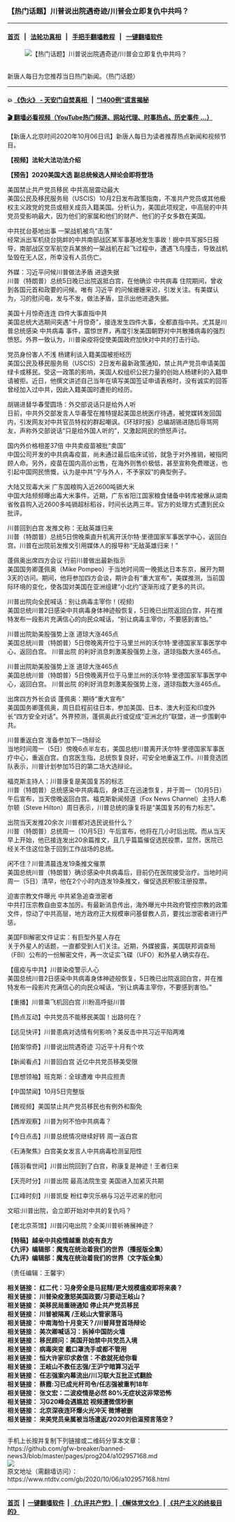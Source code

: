 ### 【热门话题】川普说出院遇奇迹/川普会立即复仇中共吗？
------------------------

#### [首页](https://github.com/gfw-breaker/banned-news3/blob/master/README.md) &nbsp;&nbsp;|&nbsp;&nbsp; [法轮功真相](https://github.com/begood0513/basic/blob/master/README.md)  &nbsp;&nbsp;|&nbsp;&nbsp; [手把手翻墙教程](https://github.com/gfw-breaker/guides/wiki)  &nbsp;&nbsp;|&nbsp;&nbsp; [一键翻墙软件](https://github.com/gfw-breaker/nogfw/blob/master/README.md)  



<div><div class="featured_image">
 <figure>
  <img alt="【热门话题】川普说出院遇奇迹/川普会立即复仇中共吗？" src="https://i.ntdtv.com/assets/uploads/2020/06/45-1-1-800x450.jpg"/>
 </figure><br/>
 <span class="caption">
  新唐人每日为您推荐当日热门新闻。（热门话题）
 </span>
</div>
</div><hr/>

#### 💥 [《伪火》 - 天安门自焚真相 ](http://158.247.195.190:10000/videos/blog/weihuo.html)&nbsp; |&nbsp; [“1400例”谎言揭秘  ](http://158.247.195.190:10000/videos/blog/jiexi1400.html)

#### [ 🎬  翻墙必看视频（YouTube热门频道、网站代理、时事热点、历史事件 ...）](https://github.com/gfw-breaker/links/blob/master/banned.md)

<div><div class="post_content" itemprop="articleBody">
 <p>
  【新唐人北京时间2020年10月06日讯】新唐人每日为读者推荐热点新闻和视频节目。
 </p>
 <p>
  <strong>
   <ok href="https://www.ntdtv.com/gb/2020/10/05/a102956290.html" rel="noopener" target="_blank">
    【视频】法轮大法功法介绍
   </ok>
  </strong>
 </p>
 <p>
  <strong>
   <ok href="https://www.ntdtv.com/gb/2020/10/05/a102956696.html" rel="noopener" target="_blank">
    【预告】2020美国大选 副总统候选人辩论会即将登场
   </ok>
  </strong>
 </p>
 <p>
  <ok href="https://www.ntdtv.com/gb/2020/10/06/a102957081.html" rel="noopener" target="_blank">
   美国禁止共产党员移民 中共高层震动最大
  </ok>
  <br/>
  美国公民及移民服务局（USCIS）10月2日发布政策指南，不准共产党员或其他极权主义政党的党员或相关成员入籍美国。分析认为，美国此项规定，中高层的中共党员受影响最大，因为他们的家属和他们的财产、他们的子女多数在美国。
 </p>
 <p>
  <ok href="https://www.ntdtv.com/gb/2020/10/06/a102956918.html" rel="noopener" target="_blank">
   中共扰台基地出事 一架战机被鸟“击落”
  </ok>
  <br/>
  经常派出军机绕台挑衅的中共南部战区某军事基地发生事故！据中共军报5日报导，南部战区空军航空兵某旅的一架战机在起飞过程中，遭遇飞鸟撞击，导致战机坠毁在无人区，所幸没有人员伤亡。
 </p>
 <p>
  <ok href="https://www.ntdtv.com/gb/2020/10/06/a102957185.html" rel="noopener" target="_blank">
   外媒：习近平问候川普做法矛盾 进退失据
  </ok>
  <br/>
  川普（特朗普）总统5日晚已出院返抵白宫，在他确诊
  <ok href="https://www.ntdtv.com/gb/中共病毒.htm">
   中共病毒
  </ok>
  住院期间，曾收到各国元首和政要的问候。唯有
  <ok href="https://www.ntdtv.com/gb/习近平.htm">
   习近平
  </ok>
  的问候姗姗来迟，引发关注。有美媒认为，习的慰问电，发与不发，做法矛盾，显示出他进退失据。
 </p>
 <p>
  <ok href="https://www.ntdtv.com/gb/2020/10/06/a102957148.html" rel="noopener" target="_blank">
   美国十月惊奇连连 四件大事直指中共
  </ok>
  <br/>
  美国总统大选期间突遇“十月惊奇”，接连发生四件大事，全都直指中共。尤其是川普总统感染
  <ok href="https://www.ntdtv.com/gb/中共病毒.htm">
   中共病毒
  </ok>
  事件，震惊世界，再度引发美国朝野对中共散播病毒的强烈愤怒。外界一致认为，川普染疫将促使美国政府加快对中共的打击行动。
 </p>
 <p>
  <ok href="https://www.ntdtv.com/gb/2020/10/06/a102957006.html" rel="noopener" target="_blank">
   党员身份害人不浅 杨建利谈入籍美国被拒经历
  </ok>
  <br/>
  美国公民及移民服务局（USCIS）2日发布最新政策通知，禁止共产党员申请美国绿卡或移民。受这一政策的影响，美国人权组织公民力量的创始人杨建利的入籍申请被拒。近日，他撰文讲述自己当年在填写美国签证申请表格时，没有诚实的回答曾经加入过中共，因此入籍美国时遭拒的经历。
 </p>
 <p>
  <ok href="https://www.ntdtv.com/gb/2020/10/05/a102956705.html" rel="noopener" target="_blank">
   胡锡进替华春莹圆场：外交部说话只是给外人听
  </ok>
  <br/>
  日前，中共外交部发言人华春莹在推特提起美国总统医疗待遇，被党媒转发回国内，引发网友对中共官员特权的群起嘲讽。《环球时报》总编胡锡进随后辱骂网友，声称外交部说话“只是给外国人听的”，又激起网民的愤怒声讨。
 </p>
 <p>
  <ok href="https://www.ntdtv.com/gb/2020/10/05/a102956772.html" rel="noopener" target="_blank">
   国内外价格相差37倍 中共卖疫苗被批“卖国”
  </ok>
  <br/>
  中国公司开发的中共病毒疫苗，尚未通过最后临床试验，就急于对外推销，被指罔顾人命。另外，疫苗在国内高价出售，在海外则售价极低，甚至宣称免费赠送，也引起中国网民愤慨，认为是中共“宁与外人，不予家奴”的典型例子。
 </p>
 <p>
  <ok href="https://www.ntdtv.com/gb/2020/10/06/a102957025.html" rel="noopener" target="_blank">
   大陆又现毒大米 广东国粮购入近2600吨镉大米
  </ok>
  <br/>
  中国大陆频频曝出毒大米事件。近期，广东省阳江国家粮食储备中转库被爆从湖南省攸县购入近2600多吨镉超标稻谷，时间长达两三年。官方的处理方式遭到民众批评。
 </p>
 <p>
  <ok href="https://www.ntdtv.com/gb/2020/10/06/a102956872.html" rel="noopener" target="_blank">
   川普回到白宫 发推文称：无敌英雄归来
  </ok>
  <br/>
  川普（特朗普）总统5日傍晚乘直升机离开沃尔特·里德国家军事医学中心，返回白宫。川普在出院前发推文引用媒体人的报导称“无敌英雄归来！”
 </p>
 <p>
  <ok href="https://www.ntdtv.com/gb/2020/10/05/a102956708.html" rel="noopener" target="_blank">
   蓬佩奥出席四方会议 行前川普做出最新指示
  </ok>
  <br/>
  美国国务卿蓬佩奥（Mike Pompeo）于当地时间周一晚抵达日本东京，展开为期3天的访问。期间，他将参加四方会谈，期许会有“重大宣布”。美媒推测，当前国际环境的变化，使各国对美国在亚洲组建“小北约”逐渐形成了更多的共识。
 </p>
 <p>
  <ok href="https://www.ntdtv.com/gb/2020/10/06/a102956938.html" rel="noopener" target="_blank">
   川普出院向全民喊话：别让病毒主宰你！(视频)
  </ok>
  <br/>
  美国总统川普2日感染中共病毒身体神迹般恢复，5日晚已出院返回白宫，并在推特发布一段影片充满信心的向民众喊话，“别让病毒主宰你，不要感到害怕。”
 </p>
 <p>
  <ok href="https://www.ntdtv.com/gb/2020/10/06/a102956942.html" rel="noopener" target="_blank">
   川普出院助美股强势上涨 道琼大涨465点
  </ok>
  <br/>
  美国总统川普（特朗普）5日傍晚离开位于马里兰州的沃尔特·里德国家军事医学中心，返回白宫。
  <ok href="https://www.ntdtv.com/gb/川普出院.htm">
   川普出院
  </ok>
  的利好消息刺激美股强势上涨，道琼指数大涨465点。
 </p>
 <p>
  <ok href="https://www.ntdtv.com/gb/2020/10/06/a102956942.html" rel="noopener" target="_blank">
   川普出院助美股强势上涨 道琼大涨465点
  </ok>
  <br/>
  美国总统川普（特朗普）5日傍晚离开位于马里兰州的沃尔特·里德国家军事医学中心，返回白宫。
  <ok href="https://www.ntdtv.com/gb/川普出院.htm">
   川普出院
  </ok>
  的利好消息刺激美股强势上涨，道琼指数大涨465点。
 </p>
 <p>
  <ok href="https://www.ntdtv.com/gb/2020/10/05/a102956622.html" rel="noopener" target="_blank">
   出席四方外长会谈 蓬佩奥：期待“重大宣布”
  </ok>
  <br/>
  美国国务卿蓬佩奥，周日启程前往日本，参加美国、日本、澳大利亚和印度外长“四方安全对话”。外界预测，蓬佩奥此行或促成“亚洲北约”联盟，进一步围剿中共。
 </p>
 <p>
  <ok href="https://www.ntdtv.com/gb/2020/10/05/a102956801.html" rel="noopener" target="_blank">
   川普重返白宫 准备参加下一场辩论
  </ok>
  <br/>
  当地时间周一（5日）傍晚6点半左右，美国总统川普离开沃尔特‧里德国家军事医疗中心，重返白宫。白宫医生指，总统恢复良好，可安全地重返工作。川普竞选团队表示，川普计划参加15日的第二场大选辩论。
 </p>
 <p>
  <ok href="https://www.ntdtv.com/gb/2020/10/05/a102956482.html" rel="noopener" target="_blank">
   福克斯主持人：川普康复是美国复苏的标志
  </ok>
  <br/>
  川普（特朗普）总统感染中共病毒后，身体正在迅速恢复，并于周一（10月5日）午后宣布，当天傍晚返回白宫。福克斯新闻频道（Fox News Channel）主持人希尔顿（Steve Hilton）周日表示，川普总统的康复将是“美国复苏的有力标志”。
 </p>
 <p>
  <ok href="https://www.ntdtv.com/gb/2020/10/05/a102956675.html" rel="noopener" target="_blank">
   出院当天发推20余次 川普都对选民说些什么？
  </ok>
  <br/>
  川普（特朗普）总统周一（10月5日）午后宣布，他将在几小时后出院。而从当天早上开始，他已接连发出20余篇推文，且几乎篇篇催促选民投票，显然，医院已经关不住这位急于回到工作战场的总统。
 </p>
 <p>
  <ok href="https://www.ntdtv.com/gb/2020/10/05/a102956627.html" rel="noopener" target="_blank">
   闲不住？川普清晨连发19条推文催票
  </ok>
  <br/>
  美国总统川普（特朗普）确诊感染中共病毒后，目前仍在医院接受治疗。当地时间周一（5日）清早，他在2个小时内连发19条推文，催促选民积极注册投票。
 </p>
 <p>
  <ok href="https://www.ntdtv.com/gb/2020/10/05/a102956446.html" rel="noopener" target="_blank">
   迫害宗教文件曝光 中共紧急追查泄密者
  </ok>
  <br/>
  中共打压宗教自由变本加厉。有最新消息传出，海外曝光中共政府管控宗教的政策文件，惊动了中共高层，地方政府正大规模审问基督教人员，要找出泄密者进行严惩。
 </p>
 <p>
  <ok href="https://www.ntdtv.com/gb/2020/10/06/a102957200.html" rel="noopener" target="_blank">
   美国FBI解密文件证实：有巨型外星人存在
  </ok>
  <br/>
  关于外星人的话题，一直都受到人们关注。近期，外媒披露，美国联邦调查局（FBI）公布的一份解密文件，再一次证实飞碟（UFO）和外星人确实存在。
 </p>
 <p>
  <ok href="https://www.ntdtv.com/gb/2020/10/06/a102957175.html" rel="noopener" target="_blank">
   【瘟疫与中共】川普染疫警示人心
  </ok>
  <br/>
  美国总统川普2日感染中共病毒身体神迹般恢复，5日晚已出院返回白宫，并在推特发布一段影片充满信心的向民众喊话，“别让病毒主宰你，不要感到害怕。”
 </p>
 <p>
  <ok href="https://www.ntdtv.com/gb/2020/10/05/a102956688.html" rel="noopener" target="_blank">
   【重播】川普乘飞机回白宫 川粉高呼挺川普
  </ok>
 </p>
 <p>
  <ok href="https://www.ntdtv.com/gb/2020/10/06/a102957036.html" rel="noopener" target="_blank">
   【热点互动】中共党员不能移民美国！出路何在？
  </ok>
 </p>
 <p>
  <ok href="https://www.ntdtv.com/gb/2020/10/06/a102957094.html" rel="noopener" target="_blank">
   【远见快评】川普患病对选情有何影响？美反击中共习近平陷两难
  </ok>
 </p>
 <p>
  <ok href="https://www.ntdtv.com/gb/2020/10/06/a102957091.html" rel="noopener" target="_blank">
   【拍案惊奇】川普说出院遇奇迹 习近平十月有个坎
  </ok>
 </p>
 <p>
  <ok href="https://www.ntdtv.com/gb/2020/10/06/a102956894.html" rel="noopener" target="_blank">
   【新闻看点】川普回白宫 近亿中共党员移美受限
  </ok>
 </p>
 <p>
  <ok href="https://www.ntdtv.com/gb/2020/10/05/a102956137.html" rel="noopener" target="_blank">
   【思想领袖】班克斯：全球遭难 中共应担责
  </ok>
 </p>
 <p>
  <ok href="https://www.ntdtv.com/gb/2020/10/05/a102956812.html" rel="noopener" target="_blank">
   【中国禁闻】10月5日完整版
  </ok>
 </p>
 <p>
  <ok href="https://www.ntdtv.com/gb/2020/10/05/a102956790.html" rel="noopener" target="_blank">
   【微视频】美国禁止共产党员移民也有例外和豁免
  </ok>
 </p>
 <p>
  <ok href="https://www.ntdtv.com/gb/2020/10/06/a102957069.html" rel="noopener" target="_blank">
   【西岸观察】川普为何不怕中共病毒？
  </ok>
 </p>
 <p>
  <ok href="https://www.ntdtv.com/gb/2020/10/05/a102956654.html" rel="noopener" target="_blank">
   【今日点击】川普总统情况继续好转 周一返白宫
  </ok>
 </p>
 <p>
  <ok href="https://www.ntdtv.com/gb/2020/10/05/a102956657.html" rel="noopener" target="_blank">
   《石涛聚焦》白宫美女发言人中共病毒检测呈阳性
  </ok>
 </p>
 <p>
  <ok href="https://www.ntdtv.com/gb/2020/10/06/a102957132.html" rel="noopener" target="_blank">
   【薇羽看世间】川普出院回到了白宫，称康复是神迹！王者归来
  </ok>
 </p>
 <p>
  <ok href="https://www.ntdtv.com/gb/2020/10/06/a102957032.html" rel="noopener" target="_blank">
   【天亮时分】川普出院 最高法院生变 美国进入加紧灭共期
  </ok>
 </p>
 <p>
  <ok href="https://www.ntdtv.com/gb/2020/10/06/a102957075.html" rel="noopener" target="_blank">
   【江峰时刻】川普凯旋 粉红幸灾乐祸与习近平迟来的慰问
  </ok>
 </p>
 <p>
  <ok href="https://www.ntdtv.com/gb/2020/10/06/a102957137.html" rel="noopener" target="_blank">
   文昭:川普出院，会立即开始对中共的复仇吗？
  </ok>
 </p>
 <p>
  <ok href="https://www.ntdtv.com/gb/2020/10/05/a102956611.html" rel="noopener" target="_blank">
   【老北京茶馆】川普闪电出院？全美川普祈祷展神迹？
  </ok>
 </p>
 <p>
  <strong>
   <ok href="https://www.ntdtv.com/gb/2020/04/23/a102829962.html" rel="noopener" target="_blank">
    【特稿】越亲中共疫情越重 防疫有良方
   </ok>
  </strong>
  <br/>
  <strong>
   <ok href="https://www.ntdtv.com/gb/2019/02/15/a102512426.html" rel="noopener" target="_blank">
    《九评》编辑部：魔鬼在统治着我们的世界（播报版全集）
   </ok>
  </strong>
  <br/>
  <strong>
   <ok href=" https://www.ntdtv.com/gb/2018/06/08/a1378888.html" rel="noopener" target="_blank">
    《九评》编辑部：魔鬼在统治着我们的世界（文字版全集）
   </ok>
  </strong>
 </p>
 <p>
  （责任编辑：王馨宇）
 </p>
 <p>
  <strong>
   相关链接：
   <ok href="https://www.ntdtv.com/gb/2020/10/05/a102956364.html" rel="noopener" target="_blank">
    红二代：习身旁全是马屁精/更大规模瘟疫即将来袭？
   </ok>
  </strong>
  <br/>
  <strong>
   相关链接：
   <ok href="https://www.ntdtv.com/gb/2020/10/04/a102955822.html" rel="noopener" target="_blank">
    川普染疫激怒美国政要/习要动王岐山？
   </ok>
  </strong>
  <br/>
  <strong>
   相关链接：
   <ok href="https://www.ntdtv.com/gb/2020/10/03/a102955072.html" rel="noopener" target="_blank">
    美移民局重磅通知 停止共产党员移民
   </ok>
  </strong>
  <br/>
  <strong>
   相关链接：
   <ok href="https://www.ntdtv.com/gb/2020/10/02/a102954250.html" rel="noopener" target="_blank">
    川普被隔离 /王岐山大管家落马
   </ok>
  </strong>
  <br/>
  <strong>
   相关链接：
   <ok href="https://www.ntdtv.com/gb/2020/09/30/a102952585.html" rel="noopener" target="_blank">
    中南海怕十月变天？/川普拜登首场辩论
   </ok>
  </strong>
  <br/>
  <strong>
   相关链接：
   <ok href="https://www.ntdtv.com/gb/2020/09/29/a102951882.html" rel="noopener" target="_blank">
    美次卿喊话习：拆掉中国防火墙
   </ok>
  </strong>
  <br/>
  <strong>
   相关链接：
   <ok href="https://www.ntdtv.com/gb/2020/09/28/a102950930.html" rel="noopener" target="_blank">
    移民顾问：美国开始禁中共党员入境
   </ok>
  </strong>
  <br/>
  <strong>
   相关链接：
   <ok href="https://www.ntdtv.com/gb/2020/09/26/a102949664.html" rel="noopener" target="_blank">
    病毒突变 戴口罩洗手或都不管用
   </ok>
  </strong>
  <br/>
  <strong>
   相关链接：
   <ok href="https://www.ntdtv.com/gb/2020/09/25/a102948968.html" rel="noopener" target="_blank">
    恒大许家印求救信：不救就死给你看
   </ok>
  </strong>
  <br/>
  <strong>
   相关链接：
   <ok href="https://www.ntdtv.com/gb/2020/09/24/a102948148.html" rel="noopener" target="_blank">
    王岐山不救任志强/王沪宁暗算习近平
   </ok>
  </strong>
  <br/>
  <strong>
   相关链接：
   <ok href="https://www.ntdtv.com/gb/2020/09/23/a102947334.html" rel="noopener" target="_blank">
    任志强案内幕流出/川习联大互批正式翻脸
   </ok>
  </strong>
  <br/>
  <strong>
   相关链接：
   <ok href="https://www.ntdtv.com/gb/2020/09/22/a102946539.html" rel="noopener" target="_blank">
    蔡霞:习已成光杆司令/任志强被重判18年
   </ok>
  </strong>
  <br/>
  <strong>
   相关链接：
   <ok href="https://www.ntdtv.com/gb/2020/09/21/a102945729.html" rel="noopener" target="_blank">
    张文宏：二波疫情是必然 80%无症状这非常恐怖
   </ok>
  </strong>
  <br/>
  <strong>
   相关链接：
   <ok href="https://www.ntdtv.com/gb/2020/09/20/a102945213.html" rel="noopener" target="_blank">
    习G20峰会遇尴尬 视频遭微信秒删
   </ok>
  </strong>
  <br/>
  <strong>
   相关链接：
   <ok href="https://www.ntdtv.com/gb/2020/09/19/a102944544.html" rel="noopener" target="_blank">
    北京深夜连环爆火光冲天 微博被删
   </ok>
  </strong>
  <br/>
  <strong>
   相关链接：
   <ok href="https://www.ntdtv.com/gb/2020/09/18/a102943664.html" rel="noopener" target="_blank">
    来美党员亲属被当场遣返/2020刘伯温预言落空？
   </ok>
  </strong>
 </p>
 <div class="single_ad">
 </div>
</div>
</div>
<hr/>
手机上长按并复制下列链接或二维码分享本文章：<br/>
https://github.com/gfw-breaker/banned-news3/blob/master/pages/prog204/a102957168.md <br/>
<a href='https://github.com/gfw-breaker/banned-news3/blob/master/pages/prog204/a102957168.md'><img src='https://github.com/gfw-breaker/banned-news3/blob/master/pages/prog204/a102957168.md.png'/></a> <br/>
原文地址（需翻墙访问）：https://www.ntdtv.com/gb/2020/10/06/a102957168.html


------------------------
#### [首页](https://github.com/gfw-breaker/banned-news3/blob/master/README.md) &nbsp;|&nbsp; [一键翻墙软件](https://github.com/gfw-breaker/nogfw/blob/master/README.md) &nbsp;| [《九评共产党》](https://github.com/gfw-breaker/9ping.md/blob/master/README.md#九评之一评共产党是什么) | [《解体党文化》](https://github.com/gfw-breaker/jtdwh.md/blob/master/README.md) | [《共产主义的终极目的》](https://github.com/gfw-breaker/gczydzjmd.md/blob/master/README.md)


<img src='http://gfw-breaker.win/banned-news3/pages/prog204/a102957168.md' width='0px' height='0px'/>